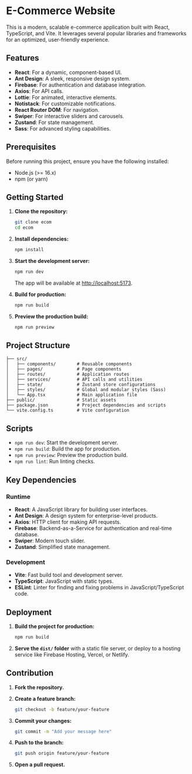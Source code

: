 # E-Commerce Website

This is a modern, scalable e-commerce application built with React, TypeScript, and Vite. It leverages several popular libraries and frameworks for an optimized, user-friendly experience.

## Features

- **React**: For a dynamic, component-based UI.
- **Ant Design**: A sleek, responsive design system.
- **Firebase**: For authentication and database integration.
- **Axios**: For API calls.
- **Lottie**: For animated, interactive elements.
- **Notistack**: For customizable notifications.
- **React Router DOM**: For navigation.
- **Swiper**: For interactive sliders and carousels.
- **Zustand**: For state management.
- **Sass**: For advanced styling capabilities.

## Prerequisites

Before running this project, ensure you have the following installed:

- Node.js (>= 16.x)
- npm (or yarn)

## Getting Started

1. **Clone the repository:**

   ```bash
   git clone ecom
   cd ecom
   ```

2. **Install dependencies:**

   ```bash
   npm install
   ```

3. **Start the development server:**

   ```bash
   npm run dev
   ```

   The app will be available at [http://localhost:5173](http://localhost:5173).

4. **Build for production:**

   ```bash
   npm run build
   ```

5. **Preview the production build:**

   ```bash
   npm run preview
   ```

## Project Structure

```
├── src/
│   ├── components/        # Reusable components
│   ├── pages/             # Page components
│   ├── routes/            # Application routes
│   ├── services/          # API calls and utilities
│   ├── state/             # Zustand store configurations
│   ├── styles/            # Global and modular styles (Sass)
│   └── App.tsx            # Main application file
├── public/                # Static assets
├── package.json           # Project dependencies and scripts
└── vite.config.ts         # Vite configuration
```

## Scripts

- `npm run dev`: Start the development server.
- `npm run build`: Build the app for production.
- `npm run preview`: Preview the production build.
- `npm run lint`: Run linting checks.

## Key Dependencies

### Runtime

- **React**: A JavaScript library for building user interfaces.
- **Ant Design**: A design system for enterprise-level products.
- **Axios**: HTTP client for making API requests.
- **Firebase**: Backend-as-a-Service for authentication and real-time database.
- **Swiper**: Modern touch slider.
- **Zustand**: Simplified state management.

### Development

- **Vite**: Fast build tool and development server.
- **TypeScript**: JavaScript with static types.
- **ESLint**: Linter for finding and fixing problems in JavaScript/TypeScript code.

## Deployment

1. **Build the project for production:**

   ```bash
   npm run build
   ```

2. **Serve the `dist/` folder** with a static file server, or deploy to a hosting service like Firebase Hosting, Vercel, or Netlify.

## Contribution

1. **Fork the repository.**
2. **Create a feature branch:**

   ```bash
   git checkout -b feature/your-feature
   ```

3. **Commit your changes:**

   ```bash
   git commit -m "Add your message here"
   ```

4. **Push to the branch:**

   ```bash
   git push origin feature/your-feature
   ```

5. **Open a pull request.**
